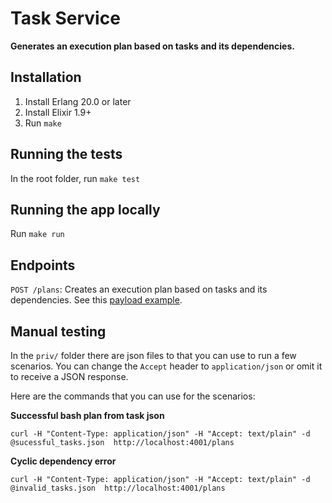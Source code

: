 # Task Service

**Generates an execution plan based on tasks and its dependencies.**


## Installation
1. Install Erlang 20.0 or later
2. Install Elixir 1.9+
3. Run `make`

## Running the tests
In the root folder, run `make test`

## Running the app locally
Run `make run`


## Endpoints
`POST /plans`: Creates an execution plan based on tasks and its dependencies. See this [payload example](priv/successful_tasks.json).

## Manual testing

In the `priv/` folder there are json files to that you can use to run a few scenarios. You can change the `Accept` header to `application/json` or omit it to receive a JSON response.

Here are the commands that you can use for the scenarios:

**Successful bash plan from task json**
```
curl -H "Content-Type: application/json" -H "Accept: text/plain" -d @sucessful_tasks.json  http://localhost:4001/plans
```

**Cyclic dependency error**
```
curl -H "Content-Type: application/json" -H "Accept: text/plain" -d @invalid_tasks.json  http://localhost:4001/plans
```
